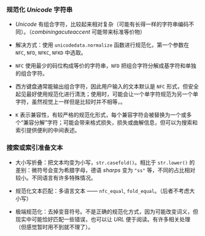 ### 规范化 $Unicode$ 字符串

- $Unicode$ 有组合字符，比较起来相对复杂（可能有长得一样的字符串编码不同）。（$combining acute accent$ 可能带来标准等价物）

- 解决方式：使用 `unicodedata.normalize` 函数进行规范化，第一个参数在 `NFC`, `NFD`, `NFKC`, `NFKD` 中选取。

- `NFC` 使用最少的码位构成等价的字符串，`NFD` 把组合字符分解成基字符和单独的组合字符。

- 西方键盘通常能输出组合字符，因此用户输入的文本默认是 `NFC` 形式，但安全起见最好使用规范化进行清洗；使用时，可能会让一个单字符规范为另一个单字符，虽然视觉上一样但是比较时并不相等，。

- `K` 表示兼容性，有较严格的规范化形式，每个兼容字符会被替换为一个或多个“兼容分解”字符；可能会带来格式损失，损失或曲解信息，但可以为搜索和索引提供便利的中间表述。

### 搜索或索引准备文本

- 大小写折叠：把文本均变为小写，`str.casefold()`。相比于 `str.lower()` 的差别：微符号会变为希腊字母，德语 $sharp s$ 变为 `"ss"` 等，不同的占比相对较小。不同语言有许多特殊情况。

- 规范化文本匹配：多语言文本 ——  `nfc_equal`, `fold_equal`。（后者不考虑大小写）

- 极端规范化：去掉变音符号。不是正确的规范化方式，因为可能改变词义，但现实中可能恰好匹配一些错误，也可以让 $URL$ 便于阅读。有许多相关处理（但感觉暂时用不到就不理了）。